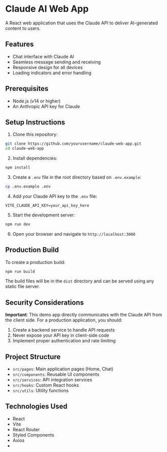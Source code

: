 # Claude AI Web App

A React web application that uses the Claude API to deliver AI-generated content to users.

## Features

- Chat interface with Claude AI
- Seamless message sending and receiving
- Responsive design for all devices
- Loading indicators and error handling

## Prerequisites

- Node.js (v14 or higher)
- An Anthropic API key for Claude

## Setup Instructions

1. Clone this repository:
```bash
git clone https://github.com/yourusername/claude-web-app.git
cd claude-web-app
```

2. Install dependencies:
```bash
npm install
```

3. Create a `.env` file in the root directory based on `.env.example`:
```bash
cp .env.example .env
```

4. Add your Claude API key to the `.env` file:
```
VITE_CLAUDE_API_KEY=your_api_key_here
```

5. Start the development server:
```bash
npm run dev
```

6. Open your browser and navigate to `http://localhost:3000`

## Production Build

To create a production build:

```bash
npm run build
```

The build files will be in the `dist` directory and can be served using any static file server.

## Security Considerations

**Important**: This demo app directly communicates with the Claude API from the client side. For a production application, you should:

1. Create a backend service to handle API requests
2. Never expose your API key in client-side code
3. Implement proper authentication and rate limiting

## Project Structure

- `src/pages`: Main application pages (Home, Chat)
- `src/components`: Reusable UI components
- `src/services`: API integration services
- `src/hooks`: Custom React hooks
- `src/utils`: Utility functions

## Technologies Used

- React
- Vite
- React Router
- Styled Components
- Axios
- 